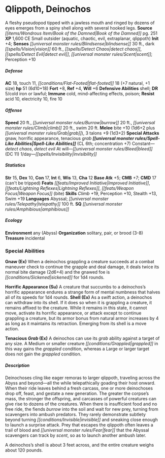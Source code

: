 ﻿---
cssclass: [monsters]
title1: Qlippoth, Deinochos
desc_short: A fleshy pseudopod tipped with a jawless mouth and ringed by dozens of
  eyes emerges from a spiny shell along with several hooked legs.
title2: Deinochos
CR: 5
sources:
- name: Book of the Damned
  page: 251
  link: http://paizo.com/products/btpy9tok
XP: 1600
alignment: CE
size: Small
type: outsider
subtypes:
- aquatic
- chaotic
- evil
- extraplanar
- qlippoth
initiative:
  bonus: 4
senses:
  blindsense: 30
  dark vision: 60
  detect chaos: true
  detect evil: true
  scent: true
AC:
  AC: 18
  touch: 11
  flat_footed: 18
  components:
    natural: 7
    size: 1
HP:
  HP: 51
  long: 6d10+18
saves:
  fort: 8
  ref: 4
  will: 6
defensive_abilities:
- shell
DR:
- amount: 5
  weakness: cold iron or lawful
immunities:
- cold
- mind-affecting effects
- poison
resistances:
  acid: 10
  electricity: 10
  fire: 10
speeds:
  base: 20
  burrow: 20
  climb: 20
  swim: 20
attacks:
  melee:
  - - text: bite +10 (1d6+2 plus grab)
      entries:
      - - damage: 1d6+2
        - effect: grab
      attack: bite
      bonus:
      - 10
    - text: 3 talons +9 (1d3+2)
      entries:
      - - damage: 1d3+2
      count: 3
      attack: talons
      bonus:
      - 9
  special:
  - gnaw
  - horrific appearance
  - tenacious grab
spell_like_abilities:
  entries:
  - name: detect chaos
    source: default
    freq: Constant
  - name: detect evil
    source: default
    freq: Constant
  - name: bleed
    source: default
    freq: At will
    DC: 11
  - name: invisibility
    source: default
    freq: 1/day
  sources:
  - name: default
    CL: 6
    concentration: 7
ability_scores:
  STR: 15
  DEX: 10
  CON: 17
  INT: 6
  WIS: 13
  CHA: 12
BAB: 5
CMB: 7
CMD: 17
CMD_other: can't be tripped
feats:
- name: Improved Initiative
- name: Lightning Reflexes
- name: Weapon Focus (bite)
skills:
  Climb: 19
  Perception: 10
  Stealth: 13
  Swim: 19
languages:
- Abyssal
- telepathy 100 ft.
special_qualities:
- amphibious
ecology:
  environment: any (Abyss)
  organization: solitary, pair, or brood (3-8)
  treasure_type: incidental
special_abilities:
  Gnaw (Ex): When a deinochos grappling a creature succeeds at a combat maneuver check
    to continue the grapple and deal damage, it deals twice its normal bite damage
    (2d6+4) and the gnawed foe is sickened for 1d4 rounds.
  Horrific Appearance (Su): A creature that succumbs to a deinochos's horrific appearance
    endures a strange form of mental numbness that halves all of its speeds for 1d4
    rounds.
  Shell (Ex): As a swift action, a deinochos can withdraw into its shell. If it does
    so when it is grappling a creature, it remains affixed to the creature. While
    it remains in this state, it cannot move, activate its horrific appearance, or
    attack except to continue grappling a creature, but its armor bonus from natural
    armor increases by 4 as long as it maintains its retraction. Emerging from its
    shell is a move action.
  Tenacious Grab (Ex): A deinochos can use its grab ability against a target of any
    size. A Medium or smaller creature grappled in this way gains the grappled condition,
    whereas a Large or larger target does not gain the grappled condition.
desc_long: |-
  Deinochoses cling like eager remoras to larger qlippoth, traveling across the Abyss and beyond-all the while telepathically goading their host onward. When their ride leaves behind a fresh carcass, one or more deinochoses drop off, feast, and gestate a new generation. The greater the corpse's mass, the stronger the offspring, and carcasses of powerful creatures can give rise to dozens of the creatures. When there is insufficient food and no free ride, the fiends burrow into the soil and wait for new prey, turning from scavengers into ambush predators. They rarely demonstrate subtlety beyond turning invisible and sneaking close enough to launch a surprise attack. Prey that escapes the qlippoth often leaves a trail of blood and fear that the Abyssal scavengers can track by scent, so as to launch another ambush later.

   A deinochos's shell is about 3 feet across, and the entire creature weighs about 120 pounds.

---

# Qlippoth, Deinochos
A fleshy pseudopod tipped with a jawless mouth and ringed by dozens of eyes emerges from a spiny shell along with several hooked legs.
**Source** _[[items/Wondrous Item/Book of the Damned|Book of the Damned]]_ pg. 251
**XP** 1,600
CE Small outsider (aquatic, chaotic, evil, extraplanar, qlippoth)
**Init** +4; **Senses** _[[universal monster rules/Blindsense|blindsense]]_ 30 ft., dark _[[spells/Vision|vision]]_ 60 ft., _[[spells/Detect Chaos|detect chaos]]_, _[[spells/Detect Evil|detect evil]]_, _[[universal monster rules/Scent|scent]]_; Perception +10

##### Defense

**AC** 18, touch 11, _[[conditions/Flat-Footed|flat-footed]]_ 18 (+7 natural, +1 size)
**hp** 51 (6d10+18)
**Fort** +8, **Ref** +4, **Will** +6
**Defensive Abilities** shell; **DR** 5/cold iron or lawful; **Immune** cold, mind-affecting effects, poison; **Resist** acid 10, electricity 10, fire 10

##### Offense
**Speed** 20 ft., _[[universal monster rules/Burrow|burrow]]_ 20 ft., _[[universal monster rules/Climb|climb]]_ 20 ft., swim 20 ft.
**Melee** bite +10 (1d6+2 plus _[[universal monster rules/Grab|grab]]_), 3 talons +9 (1d3+2)
**Special Attacks** gnaw, horrific appearance, tenacious _grab_
**_[[universal monster rules/Spell-Like Abilities|Spell-Like Abilities]]_** (CL 6th; concentration +7)
Constant—_detect chaos_, _detect evil_
 At will—_[[universal monster rules/Bleed|bleed]]_ (DC 11)
 1/day—_[[spells/Invisibility|invisibility]]_

##### Statistics
**Str** 15, **Dex** 10, **Con** 17, **Int** 6, **Wis** 13, **Cha** 12
**Base Atk** +5; **CMB** +7; **CMD** 17 (can't be tripped)
**Feats** _[[feats/Improved Initiative|Improved Initiative]]_, _[[feats/Lightning Reflexes|Lightning Reflexes]]_, _[[feats/Weapon Focus|Weapon Focus]]_ (bite)
**Skills** _Climb_ +19, Perception +10, Stealth +13, Swim +19
**Languages** Abyssal; _[[universal monster rules/Telepathy|telepathy]]_ 100 ft.
**SQ** _[[universal monster rules/Amphibious|amphibious]]_

##### Ecology

**Environment** any (Abyss)
**Organization** solitary, pair, or brood (3-8)
**Treasure** incidental

### Special Abilities

**Gnaw (Ex)** When a deinochos grappling a creature succeeds at a combat maneuver check to continue the grapple and deal damage, it deals twice its normal bite damage (2d6+4) and the gnawed foe is _[[conditions/Sickened|sickened]]_ for 1d4 rounds.

**Horrific Appearance (Su)** A creature that succumbs to a deinochos’s horrific appearance endures a strange form of mental numbness that halves all of its speeds for 1d4 rounds.
**Shell (Ex)** As a swift action, a deinochos can withdraw into its shell. If it does so when it is grappling a creature, it remains affixed to the creature. While it remains in this state, it cannot move, activate its horrific appearance, or attack except to continue grappling a creature, but its armor bonus from natural armor increases by 4 as long as it maintains its retraction. Emerging from its shell is a move action.

**Tenacious _Grab_ (Ex)** A deinochos can use its _grab_ ability against a target of any size. A Medium or smaller creature _[[conditions/Grappled|grappled]]_ in this way gains the _grappled_ condition, whereas a Large or larger target does not gain the _grappled_ condition.

##### Description

Deinochoses cling like eager remoras to larger qlippoth, traveling across the Abyss and beyond—all the while telepathically goading their host onward. When their ride leaves behind a fresh carcass, one or more deinochoses drop off, feast, and gestate a new generation. The greater the corpse’s mass, the stronger the offspring, and carcasses of powerful creatures can give rise to dozens of the creatures. When there is insufficient food and no free ride, the fiends _burrow_ into the soil and wait for new prey, turning from scavengers into ambush predators. They rarely demonstrate subtlety beyond turning _[[conditions/Invisible|invisible]]_ and sneaking close enough to launch a surprise attack. Prey that escapes the qlippoth often leaves a trail of blood and _[[universal monster rules/Fear|fear]]_ that the Abyssal scavengers can track by _scent_, so as to launch another ambush later.

A deinochos’s shell is about 3 feet across, and the entire creature weighs about 120 pounds.